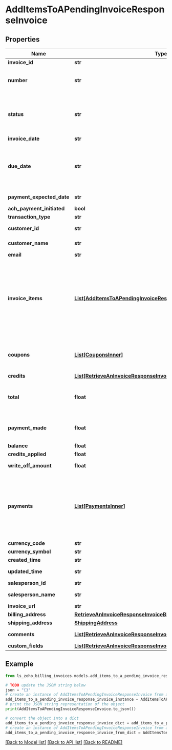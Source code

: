 # AddItemsToAPendingInvoiceResponseInvoice


## Properties

Name | Type | Description | Notes
------------ | ------------- | ------------- | -------------
**invoice_id** | **str** | Unique ID generated for an invoice. | [optional] 
**number** | **str** | Unique invoice number (starts with INV) generated for an invoice which will be used to display in interface and invoices. | [optional] 
**status** | **str** | Status of the invoice. It can be &lt;code&gt;paid&lt;/code&gt;, &lt;code&gt;sent&lt;/code&gt;, &lt;code&gt;overdue&lt;/code&gt;, &lt;code&gt;partially_paid&lt;/code&gt; or &lt;code&gt;void&lt;/code&gt;. | [optional] 
**invoice_date** | **str** | The date on which the invoice is raised. | [optional] 
**due_date** | **str** | Date on which the invoice is due. If the invoice is not fully paid on or before this date, the status of the invoice will be changed to &lt;code&gt;overdue&lt;/code&gt;. If the invoice is only partially paid, its status will be &lt;code&gt;partially_paid&lt;/code&gt;. | [optional] 
**payment_expected_date** | **str** | A date to specify the expected payment date. | [optional] 
**ach_payment_initiated** | **bool** | Set to true if ACH payment is initiated. | [optional] 
**transaction_type** | **str** | Type of the transaction made. | [optional] 
**customer_id** | **str** | Customer ID of the customer to whom the invoice is raised. | [optional] 
**customer_name** | **str** | Name of the customer to whom the invoice is raised. | [optional] 
**email** | **str** | Email address of the customer. | [optional] 
**invoice_items** | [**List[AddItemsToAPendingInvoiceResponseInvoiceInvoiceItemsInner]**](AddItemsToAPendingInvoiceResponseInvoiceInvoiceItemsInner.md) | The list of items which are all included in the invoice. Each item object will have &lt;code&gt;item_id&lt;/code&gt;, &lt;code&gt;name&lt;/code&gt;, &lt;code&gt;code&lt;/code&gt;, &lt;code&gt;price&lt;/code&gt;, &lt;code&gt;quantity&lt;/code&gt; and &lt;code&gt;item_total&lt;/code&gt;. description: Small description about the Invoice item. example: \&quot;Charges for this duration (from 16-April-2016 to 8-June-2016)\&quot; | [optional] 
**coupons** | [**List[CouponsInner]**](CouponsInner.md) | The array of objects which contains the details of the added coupon. &lt;code&gt;coupon_code&lt;/code&gt; and &lt;code&gt;discount_amount&lt;/code&gt; are applied to the invoice total. | [optional] 
**credits** | [**List[RetrieveAnInvoiceResponseInvoiceCreditsInner]**](RetrieveAnInvoiceResponseInvoiceCreditsInner.md) |  | [optional] 
**total** | **float** | Total amount to be paid for the invoice. This would be the sum of individual costs of all items involved in the invoice. Total is determined only after customer credits (if any) are applied. | [optional] 
**payment_made** | **float** | Payments can be made in multiple instalments. payment_made refers to the amount paid for the invoice in the respective instalment. | [optional] 
**balance** | **float** | The unpaid amount of an invoice. | [optional] 
**credits_applied** | **float** | Credits applied for the invoice. | [optional] 
**write_off_amount** | **float** | The unpaid amount of an invoice that is written off. | [optional] 
**payments** | [**List[PaymentsInner]**](PaymentsInner.md) | List of payment objects. Each object will contain &lt;code&gt;payment_id&lt;/code&gt;, &lt;code&gt;payment_mode&lt;/code&gt;, &lt;code&gt;invoice_payment_id&lt;/code&gt;, &lt;code&gt;gateway_transaction_id&lt;/code&gt;, &lt;code&gt;description&lt;/code&gt;, &lt;code&gt;date&lt;/code&gt;, &lt;code&gt;reference_number&lt;/code&gt;, &lt;code&gt;amount&lt;/code&gt; and &lt;code&gt;bank_charges&lt;/code&gt;. | [optional] 
**currency_code** | **str** | The customer&#39;s currency code. | [optional] 
**currency_symbol** | **str** | The customer&#39;s currency symbol. | [optional] 
**created_time** | **str** | Time when the invoice was created. | [optional] 
**updated_time** | **str** | Time when the invoice details were last updated. | [optional] 
**salesperson_id** | **str** | Unique Id to denote the sales person. | [optional] 
**salesperson_name** | **str** | Name of the sales person associated with the invoice for offline payments. | [optional] 
**invoice_url** | **str** | Url which corresponds to the invoice. | [optional] 
**billing_address** | [**RetrieveAnInvoiceResponseInvoiceBillingAddress**](RetrieveAnInvoiceResponseInvoiceBillingAddress.md) |  | [optional] 
**shipping_address** | [**ShippingAddress**](ShippingAddress.md) |  | [optional] 
**comments** | [**List[RetrieveAnInvoiceResponseInvoiceCommentsInner]**](RetrieveAnInvoiceResponseInvoiceCommentsInner.md) | Lists the comments added by the system or by user. | [optional] 
**custom_fields** | [**List[RetrieveAnInvoiceResponseInvoiceCustomFieldsInner]**](RetrieveAnInvoiceResponseInvoiceCustomFieldsInner.md) | Additional fields for the invoices. | [optional] 

## Example

```python
from ls_zoho_billing_invoices.models.add_items_to_a_pending_invoice_response_invoice import AddItemsToAPendingInvoiceResponseInvoice

# TODO update the JSON string below
json = "{}"
# create an instance of AddItemsToAPendingInvoiceResponseInvoice from a JSON string
add_items_to_a_pending_invoice_response_invoice_instance = AddItemsToAPendingInvoiceResponseInvoice.from_json(json)
# print the JSON string representation of the object
print(AddItemsToAPendingInvoiceResponseInvoice.to_json())

# convert the object into a dict
add_items_to_a_pending_invoice_response_invoice_dict = add_items_to_a_pending_invoice_response_invoice_instance.to_dict()
# create an instance of AddItemsToAPendingInvoiceResponseInvoice from a dict
add_items_to_a_pending_invoice_response_invoice_from_dict = AddItemsToAPendingInvoiceResponseInvoice.from_dict(add_items_to_a_pending_invoice_response_invoice_dict)
```
[[Back to Model list]](../README.md#documentation-for-models) [[Back to API list]](../README.md#documentation-for-api-endpoints) [[Back to README]](../README.md)


